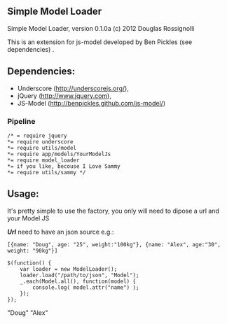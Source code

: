 Simple Model Loader
-------------------

Simple Model Loader, version 0.1.0a (c) 2012 Douglas Rossignolli
 
This is an extension for js-model developed by Ben Pickles (see dependencies) . 

Dependencies:
-------------

- Underscore (http://underscorejs.org/), 
- jQuery (http://www.jquery.com),
- JS-Model (http://benpickles.github.com/js-model/)

### Pipeline ###
<!-- language: lang-js -->  
	/* = require jquery  
  	*= require underscore  
  	*= require utils/model  
  	*= require app/models/YourModelJs  
  	*= require model_loader  
  	*= if you like, becouse I Love Sammy  
  	*= require utils/sammy */
 
Usage:
------
It's pretty simple to use the factory, you only will need to dipose a url and your Model JS

***Url*** need to have an json source e.g.:

<!-- language: lang-js -->
	[{name: "Doug", age: "25", weight:"100kg"}, {name: "Alex", age:"30", weight: "90kg"}]

<!-- language: lang-js -->
	$(function() {
		var loader = new ModelLoader();
		loader.load("/path/to/json", "Model");
		_.each(Model.all(), function(model) {
			console.log( model.attr("name") );
		});	
	});

<!-- language: lang-none -->
"Doug"
"Alex"